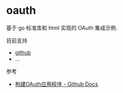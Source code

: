 # oauth

基于 go 标准库和 html 实现的 OAuth 集成示例.

目前支持

- [github]()
- ...

参考

- [构建OAuth应用程序 - Github Docs](https://docs.github.com/cn/developers/apps/building-oauth-apps/authorizing-oauth-apps)
